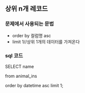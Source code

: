 ## 상위 n개 레코드

### 문제에서 사용되는 문법
- order by 컬럼명 asc
- limit 1//상위 1개의 데이터를 가져온다

### sql 코드

SELECT name 

from animal_ins 

order by datetime asc limit 1;
